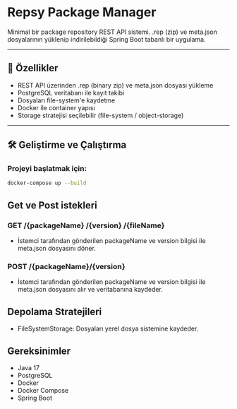 # Repsy Package Manager

Minimal bir package repository REST API sistemi. .rep (zip) ve meta.json dosyalarının yüklenip indirilebildiği Spring Boot tabanlı bir uygulama.

---

## 🚀 Özellikler

- REST API üzerinden .rep (binary zip) ve meta.json dosyası yükleme
- PostgreSQL veritabanı ile kayıt takibi
- Dosyaları file-system'e kaydetme
- Docker ile container yapısı
- Storage stratejisi seçilebilir (file-system / object-storage)

---

## 🛠 Geliştirme ve Çalıştırma

### Projeyi başlatmak için:

```bash
docker-compose up --build
```

## Get ve Post istekleri
### GET /{packageName} /{version} /{fileName}
- İstemci tarafından gönderilen packageName ve version bilgisi ile meta.json dosyasını döner.

### POST /{packageName}/{version}
- İstemci tarafından gönderilen packageName ve version bilgisi ile meta.json dosyasını alır ve veritabanına kaydeder.

## Depolama Stratejileri
- FileSystemStorage: Dosyaları yerel dosya sistemine kaydeder.

## Gereksinimler
- Java 17
- PostgreSQL
- Docker
- Docker Compose
- Spring Boot


